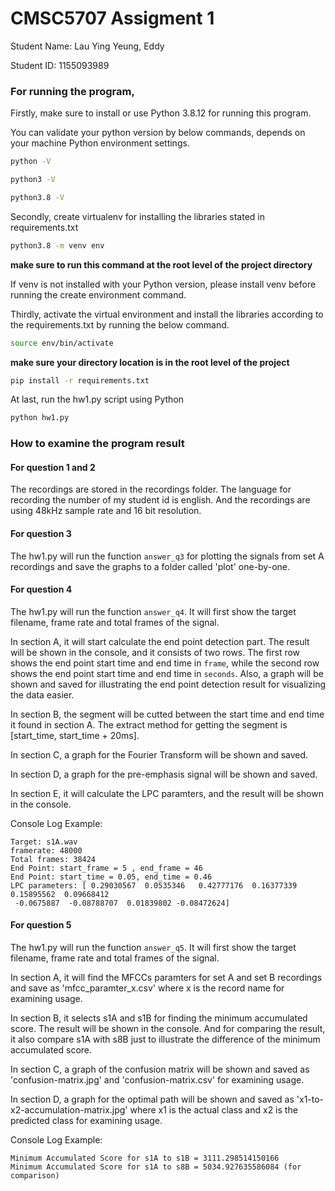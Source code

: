 # CMSC5707 Assigment 1

Student Name: Lau Ying Yeung, Eddy

Student ID: 1155093989

### For running the program,
Firstly, make sure to install or use Python 3.8.12 for running this program.

You can validate your python version by below commands, depends on your machine Python environment settings.
```sh
python -V
```
```sh
python3 -V
```
```sh
python3.8 -V
```


Secondly, create virtualenv for installing the libraries stated in requirements.txt
```sh
python3.8 -m venv env
```
**make sure to run this command at the root level of the project directory**

If venv is not installed with your Python version, please install venv before running the create environment command.

Thirdly, activate the virtual environment and install the libraries according to the requirements.txt by running the below command.
```sh
source env/bin/activate
```
**make sure your directory location is in the root level of the project**
```sh
pip install -r requirements.txt
```

At last, run the hw1.py script using Python
```sh
python hw1.py
```

### How to examine the program result

#### **For question 1 and 2**
The recordings are stored in the recordings folder. The language for recording the number of my student id is english. And the recordings are using 48kHz sample rate and 16 bit resolution.

#### **For question 3**
The hw1.py will run the function ```answer_q3``` for plotting the signals from set A recordings and save the graphs to a folder called 'plot' one-by-one. 

#### **For question 4**
The hw1.py will run the function ```answer_q4```. It will first show the target filename, frame rate and total frames of the signal.

In section A, it will start calculate the end point detection part. The result will be shown in the console, and it consists of two rows. The first row shows the end point start time and end time in ```frame```, while the second row shows the end point start time and end time in ```seconds```. Also, a graph will be shown and saved for illustrating the end point detection result for visualizing the data easier.

In section B, the segment will be cutted between the start time and end time it found in section A. The extract method for getting the segment is [start_time, start_time + 20ms].

In section C, a graph for the Fourier Transform will be shown and saved.

In section D, a graph for the pre-emphasis signal will be shown and saved.

In section E, it will calculate the LPC paramters, and the result will be shown in the console.

Console Log Example: 
```
Target: s1A.wav
framerate: 48000
Total frames: 38424
End Point: start_frame = 5 , end_frame = 46
End Point: start_time = 0.05, end_time = 0.46
LPC parameters: [ 0.29030567  0.0535346   0.42777176  0.16377339  0.15895562  0.09668412
 -0.0675887  -0.08788707  0.01839802 -0.08472624]
```

#### **For question 5**
The hw1.py will run the function ```answer_q5```. It will first show the target filename, frame rate and total frames of the signal.

In section A, it will find the MFCCs paramters for set A and set B recordings and save as 'mfcc_paramter_x.csv' where x is the record name for examining usage.

In section B, it selects s1A and s1B for finding the minimum accumulated score. The result will be shown in the console. And for comparing the result, it also compare s1A with s8B just to illustrate the difference of the minimum accumulated score.

In section C, a graph of the confusion matrix will be shown and saved as 'confusion-matrix.jpg' and 'confusion-matrix.csv' for examining usage.

In section D, a graph for the optimal path will be shown and saved as 'x1-to-x2-accumulation-matrix.jpg' where x1 is the actual class and x2 is the predicted class for examining usage.

Console Log Example:
```
Minimum Accumulated Score for s1A to s1B = 3111.298514150166
Minimum Accumulated Score for s1A to s8B = 5034.927635586084 (for comparison)
```